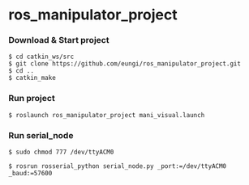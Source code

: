 # ros_manipulator_project

### Download & Start project
~~~
$ cd catkin_ws/src
$ git clone https://github.com/eungi/ros_manipulator_project.git
$ cd ..
$ catkin_make
~~~

### Run project
~~~
$ roslaunch ros_manipulator_project mani_visual.launch
~~~

### Run serial_node
~~~
$ sudo chmod 777 /dev/ttyACM0

$ rosrun rosserial_python serial_node.py _port:=/dev/ttyACM0 _baud:=57600
~~~
